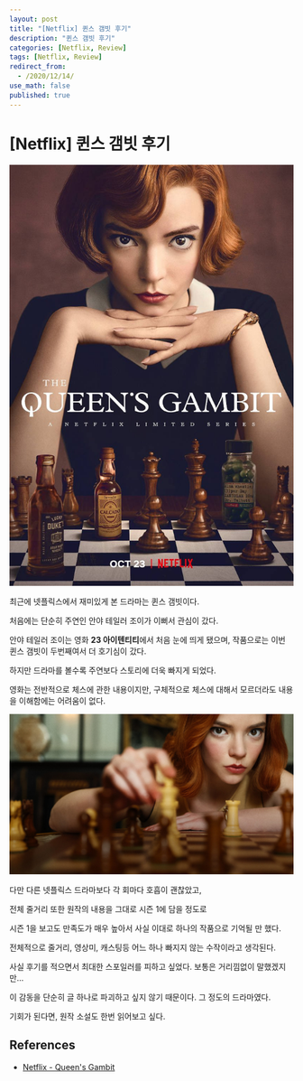 ```yaml
---
layout: post
title: "[Netflix] 퀸스 갬빗 후기"
description: "퀸스 갬빗 후기"
categories: [Netflix, Review]
tags: [Netflix, Review]
redirect_from:
  - /2020/12/14/
use_math: false
published: true
---
```


# [Netflix] 퀸스 갬빗 후기

<img src="/assets/images/posts/64/1.jpg" width="600px">

최근에 넷플릭스에서 재미있게 본 드라마는 퀸스 갬빗이다.

처음에는 단순히 주연인 안야 테일러 조이가 이뻐서 관심이 갔다.

안야 테일러 조이는 영화 **23 아이텐티티**에서 처음 눈에 띄게 됐으며, 작품으로는 이번 퀸스 갬빗이 두번째여서 더 호기심이 갔다.

하지만 드라마를 볼수록 주연보다 스토리에 더욱 빠지게 되었다.

영화는 전반적으로 체스에 관한 내용이지만, 구체적으로 체스에 대해서 모르더라도 내용을 이해함에는 어려움이 없다.

<img src="/assets/images/posts/64/2.jpg" width="800px">

다만 다른 넷플릭스 드라마보다 각 회마다 호흡이 괜찮았고,

전체 줄거리 또한 원작의 내용을 그대로 시즌 1에 담을 정도로

시즌 1을 보고도 만족도가 매우 높아서 사실 이대로 하나의 작품으로 기억될 만 했다.

전체적으로 줄거리, 영상미, 캐스팅등 어느 하나 빠지지 않는 수작이라고 생각된다.

사실 후기를 적으면서 최대한 스포일러를 피하고 싶었다. 보통은 거리낌없이 말했겠지만...

이 감동을 단순히 글 하나로 파괴하고 싶지 않기 때문이다. 그 정도의 드라마였다.

기회가 된다면, 원작 소설도 한번 읽어보고 싶다.

## References

- [Netflix - Queen's Gambit](https://www.netflix.com/kr/title/80234304)
